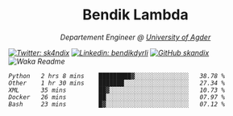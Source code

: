 <h1 align="center"> Bendik Lambda </h1>
<p align="center"><em>Departement Engineer @ <a href="http://www.uia.no">University of Agder</a></p>



[![Twitter: sk4ndix](https://img.shields.io/twitter/follow/sk4ndix?style=social)](https://twitter.com/sk4ndix)
[![Linkedin: bendikdyrli](https://img.shields.io/badge/-bendikdyrli-blue?style=flat-square&logo=Linkedin&logoColor=white&link=https://www.linkedin.com/in/bendikdyrli/)](https://www.linkedin.com/in/bendikdyrli/)
[![GitHub skandix](https://img.shields.io/github/followers/skandix?label=follow&style=social)](https://github.com/skandix)
![Waka Readme](https://github.com/skandix/skandix/workflows/Waka%20Readme/badge.svg)


<!--START_SECTION:waka-->
```text
Python   2 hrs 8 mins    █████████▓░░░░░░░░░░░░░░░   38.78 % 
Other    1 hr 30 mins    ███████░░░░░░░░░░░░░░░░░░   27.34 % 
XML      35 mins         ██▓░░░░░░░░░░░░░░░░░░░░░░   10.73 % 
Docker   26 mins         ██░░░░░░░░░░░░░░░░░░░░░░░   07.97 % 
Bash     23 mins         █▓░░░░░░░░░░░░░░░░░░░░░░░   07.12 % 
```
<!--END_SECTION:waka-->
